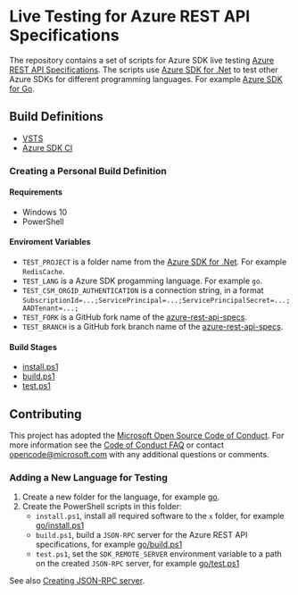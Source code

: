 # Live Testing for Azure REST API Specifications

The repository contains a set of scripts for Azure SDK live testing
[Azure REST API Specifications](https://github.com/Azure/azure-rest-api-specs).
The scripts use [Azure SDK for .Net](https://github.com/Azure/azure-sdk-for-net) to test other Azure SDKs for different programming languages. For example [Azure SDK for Go](https://github.com/Azure/azure-sdk-for-go).

## Build Definitions

- [VSTS](https://devdiv.visualstudio.com/NodeRepos/_build/index?definitionId=6392&_a=completed)
- [Azure SDK CI](http://azuresdkci.cloudapp.net/job/azure-rest-api-specs-tests/)

### Creating a Personal Build Definition

#### Requirements

- Windows 10
- PowerShell

#### Enviroment Variables

- `TEST_PROJECT` is a folder name from the [Azure SDK for .Net](https://github.com/Azure/azure-sdk-for-net/tree/vs17Dev/src/SDKs). For example `RedisCache`.
- `TEST_LANG` is a Azure SDK progamming language. For example `go`.
- `TEST_CSM_ORGID_AUTHENTICATION` is a connection string, in a format `SubscriptionId=...;ServicePrincipal=...;ServicePrincipalSecret=...;AADTenant=...;`
- `TEST_FORK` is a GitHub fork name of the [azure-rest-api-specs](https://github.com/Azure/azure-rest-api-specs).
- `TEST_BRANCH` is a GitHub fork branch name of the [azure-rest-api-specs](https://github.com/Azure/azure-rest-api-specs).

#### Build Stages

- [install.ps1](install.ps1)
- [build.ps1](build.ps1)
- [test.ps1](test.ps1)

## Contributing

This project has adopted the [Microsoft Open Source Code of Conduct](https://opensource.microsoft.com/codeofconduct/). For more information see the [Code of Conduct FAQ](https://opensource.microsoft.com/codeofconduct/faq/) or contact [opencode@microsoft.com](mailto:opencode@microsoft.com) with any additional questions or comments.

### Adding a New Language for Testing

1. Create a new folder for the language, for example [go](go).
1. Create the PowerShell scripts in this folder:
   - `install.ps1`, install all required software to the `x` folder, for example [go/install.ps1](go/install.ps1)
   - `build.ps1`, build a `JSON-RPC` server for the Azure REST API specifications, for example [go/build.ps1](go/build.ps1)
   - `test.ps1`, set the `SDK_REMOTE_SERVER` environment variable to a path on the created `JSON-RPC` server, for example [go/test.ps1](go/test.ps1)

See also [Creating JSON-RPC server](json-rpc-server.md).


